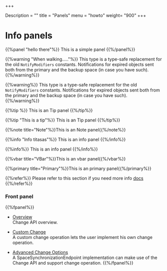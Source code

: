 +++

Description = ""
title = "Panels"
menu = "howto"
weight= "900"
+++
 
# Info panels




{{%panel "hello there"%}}
This is a simple panel
{{%/panel%}}



{{%warning "When walking....."%}}
This type is a type-safe replacement for the old `NotifyModifiers` constants.
Notifications for expired objects sent both from the primary and the backup space (in case you have such).
{{%/warning%}}

{{%warning%}}
This type is a type-safe replacement for the old `NotifyModifiers` constants.
Notifications for expired objects sent both from the primary and the backup space (in case you have such).
{{%/warning%}}

{{%tip  %}}
This is an Tip panel
{{%/tip%}}

{{%tip "This is a tip"%}}
This is an Tip panel
{{%/tip%}}

{{%note title="Note"%}}This is an Note panel{{%/note%}}


{{%info "Info titasas"%}}
This is an info panel
{{%/info%}}

{{%info%}}
This is an info panel
{{%/info%}}

{{%vbar title="VBar"%}}This is an vbar panel{{%/vbar%}}

{{%primary title="Primary"%}}This is an primary panel{{%/primary%}}


{{%refer%}} Please refer to this section if you need more info [docs](http://docs.gigaspaces.com) {{%/refer%}}

 

### Front panel 

{{%fpanel%}}
- [Overview](./change-api.html)<br>
Change API overview.

- [Custom Change](./change-api-custom-operation.html)<br>
A custom change operation lets the user implement his own change operation.

- [Advanced Change Options](./change-api-advanced.html)<br>
A SpaceSynchronizationEndpoint implementation can make use of the Change API and support change operation.
{{%/fpanel%}}


  

 


 


